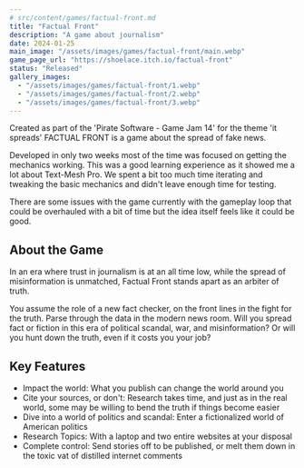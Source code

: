 ```yaml
---
# src/content/games/factual-front.md
title: "Factual Front"
description: "A game about journalism"
date: 2024-01-25
main_image: "/assets/images/games/factual-front/main.webp"
game_page_url: "https://shoelace.itch.io/factual-front"
status: "Released"
gallery_images:
  - "/assets/images/games/factual-front/1.webp"
  - "/assets/images/games/factual-front/2.webp"
  - "/assets/images/games/factual-front/3.webp"
---
```


Created as part of the 'Pirate Software - Game Jam 14' for the theme 'it spreads' FACTUAL FRONT is a game about the spread of fake news.

Developed in only two weeks most of the time was focused on getting the mechanics working. This was a good learning experience as it showed me a lot about Text-Mesh Pro. We spent a bit too much time iterating and tweaking the basic mechanics and didn't leave enough time for testing.

There are some issues with the game currently with the gameplay loop that could be overhauled with a bit of time but the idea itself feels like it could be good.

## About the Game

In an era where trust in journalism is at an all time low, while the spread of misinformation is unmatched, Factual Front stands apart as an arbiter of truth.

You assume the role of a new fact checker, on the front lines in the fight for the truth. Parse through the data in the modern news room. Will you spread fact or fiction in this era of political scandal, war, and misinformation? Or will you hunt down the truth, even if it costs you your job?

## Key Features

- Impact the world: What you publish can change the world around you
- Cite your sources, or don't: Research takes time, and just as in the real world, some may be willing to bend the truth if things become easier
- Dive into a world of politics and scandal: Enter a fictionalized world of American politics
- Research Topics: With a laptop and two entire websites at your disposal
- Complete control: Send stories off to be published, or melt them down in the toxic vat of distilled internet comments